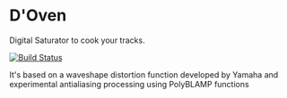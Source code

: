 # D'Oven
Digital Saturator to cook your tracks.

[![Build Status](https://travis-ci.org/lucianodato/DOven.svg?branch=master)](https://travis-ci.org/lucianodato/DOven)

It's based on a waveshape distortion function developed by Yamaha and experimental antialiasing processing using PolyBLAMP functions  
